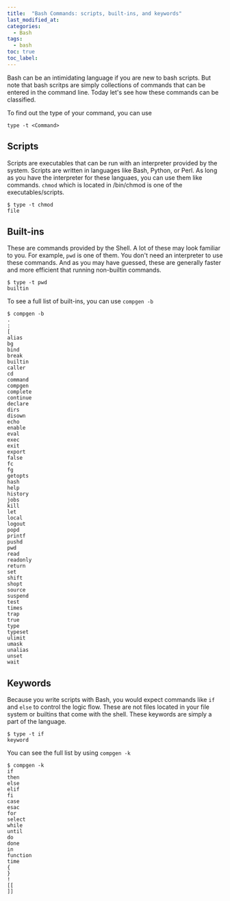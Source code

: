 ```yaml
---
title:  "Bash Commands: scripts, built-ins, and keywords"
last_modified_at: 
categories: 
  - Bash
tags:
  - bash
toc: true
toc_label: 
---
```


Bash can be an intimidating language if you are new to bash scripts. But note that bash scritps are simply collections of commands that can be entered in the command line. Today let's see how these commands can be classified.

To find out the type of your command, you can use
```
type -t <Command>
```

## Scripts

Scripts are executables that can be run with an interpreter provided by the system. Scripts are written in languages like Bash, Python, or Perl. As long as you have the interpreter for these languaes, you can use them like commands. `chmod` which is located in /bin/chmod is one of the executables/scripts.

```
$ type -t chmod
file
```

## Built-ins

These are commands provided by the Shell. A lot of these may look familiar to you. For example, `pwd` is one of them. You don't need an interpreter to use these commands. And as you may have guessed, these are generally faster and more efficient that running non-builtin commands.

```
$ type -t pwd
builtin
```

To see a full list of built-ins, you can use `compgen -b`
```
$ compgen -b
.
:
[
alias
bg
bind
break
builtin
caller
cd
command
compgen
complete
continue
declare
dirs
disown
echo
enable
eval
exec
exit
export
false
fc
fg
getopts
hash
help
history
jobs
kill
let
local
logout
popd
printf
pushd
pwd
read
readonly
return
set
shift
shopt
source
suspend
test
times
trap
true
type
typeset
ulimit
umask
unalias
unset
wait
```


## Keywords

Because you write scripts with Bash, you would expect commands like `if` and `else` to control the logic flow. These are not files located in your file system or builtins that come with the shell. These keywords are simply a part of the language. 
```
$ type -t if
keyword
```

You can see the full list by using `compgen -k`
```
$ compgen -k 
if
then
else
elif
fi
case
esac
for
select
while
until
do
done
in
function
time
{
}
!
[[
]]
```